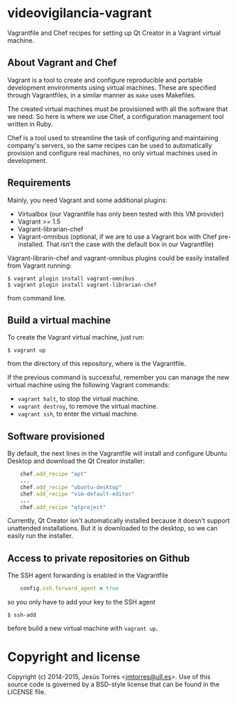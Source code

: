 # videovigilancia-vagrant

Vagrantfile and Chef recipes for setting up Qt Creator in a Vagrant virtual
machine.

## About Vagrant and Chef

Vagrant is a tool to create and configure reproducible and portable development
environments using virtual machines. These are specified through Vagrantfiles,
in a similar manner as ```make``` uses Makefiles.

The created virtual machines must be provisioned with all the software that
we need. So here is where we use Chef, a configuration management tool written
in Ruby.

Chef is a tool used to streamline the task of configuring and maintaining
company's servers, so the same recipes can be used to automatically provision
and configure real machines, no only virtual machines used in development.

## Requirements

Mainly, you need Vagrant and some additional plugins:

 * Virtualbox (our Vagrantfile has only been tested with this VM provider)
 * Vagrant >= 1.5
 * Vagrant-librarian-chef
 * Vagrant-omnibus (optional, if we are to use a Vagrant box with Chef
pre-installed. That isn't the case with the default box in our Vagrantfile)

Vagrant-librarin-chef and vagrant-omnibus plugins could be easily installed from
Vagrant running:

    $ vagrant plugin install vagrant-omnibus
    $ vagrant plugin install vagrant-librarian-chef

from command line.

## Build a virtual machine

To create the Vagrant virtual machine, just run:

    $ vagrant up 

from the directory of this repository, where is the Vagrantfile.

If the previous command is successful, remember you can manage the new virtual
machine using the following Vagrant commands:

 * `vagrant halt`, to stop the virtual machine.
 * `vagrant destroy`, to remove the virtual machine.
 * `vagrant ssh`, to enter the virtual machine.

## Software provisioned

By default, the next lines in the Vagrantfile will install and configure
Ubuntu Desktop and download the Qt Creator installer:

```ruby
    chef.add_recipe "apt"
    ...
    chef.add_recipe "ubuntu-desktop"
    chef.add_recipe "vim-default-editor"
    ...
    chef.add_recipe "qtproject"
```

Currently, Qt Creator isn't automatically installed because it doesn't support
unattended installations. But it is downloaded to the desktop, so we can easily
run the installer.

## Access to private repositories on Github

The SSH agent forwarding is enabled in the Vagrantfile 

```ruby
    config.ssh.forward_agent = true
```
so you only have to add your key to the SSH agent

    $ ssh-add

before build a new virtual machine with `vagrant up`.

# Copyright and license

Copyright (c) 2014-2015, Jesús Torres &lt;<jmtorres@ull.es>&gt;. Use of this
source code is governed by a BSD-style license that can be found in the LICENSE
file.
